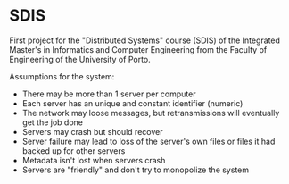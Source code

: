 # SDIS

First project for the "Distributed Systems" course (SDIS) of the Integrated Master's in Informatics and Computer Engineering from the Faculty of Engineering of the University of Porto.

Assumptions for the system:
- There may be more than 1 server per computer
- Each server has an unique and constant identifier (numeric)
- The network may loose messages, but retransmissions will eventually get the job done
- Servers may crash but should recover
- Server failure may lead to loss of the server's own files or files it had backed up for other servers
- Metadata isn't lost when servers crash
- Servers are "friendly" and don't try to monopolize the system
